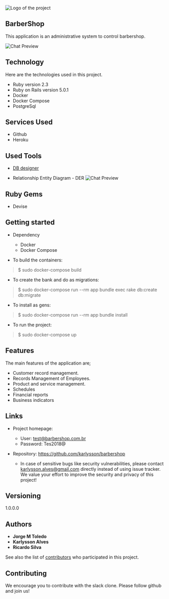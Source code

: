 
![Logo of the project](https://raw.githubusercontent.com/karlysson/barbershop/master/doc/logo.jpg)


## BarberShop 
This application is an administrative system to control barbershop.

![Chat Preview](https://raw.githubusercontent.com/karlysson/barbershop/master/app/assets/images/screen.png)

## Technology 

Here are the technologies used in this project.

* Ruby version  2.3
* Ruby on Rails version 5.0.1
* Docker 
* Docker Compose
* PostgreSql

## Services Used

* Github
* Heroku

## Used Tools

* [DB designer](https://www.dbdesigner.net/)

* Relationship Entity Diagram - DER
![Chat Preview](https://raw.githubusercontent.com/karlysson/barbershop/master/doc/DER.png)

## Ruby Gems

* Devise


## Getting started

* Dependency
  - Docker
  - Docker Compose

* To build the containers:
>    $ sudo docker-compose build

* To create the bank and do as migrations:
>    $ sudo docker-compose run --rm app bundle exec rake db:create db:migrate

* To install as gens:
>    $ sudo docker-compose run --rm app bundle install

* To run the project:
>    $ sudo docker-compose up


## Features

The main features of the application are;

* Customer record management.
* Records Management of Employees.
* Product and service management.
* Schedules
* Financial reports
* Business indicators


## Links

- Project homepage: 
  - User: test@barbershop.com.br
  - Password: Tes2018@

- Repository: https://github.com/karlysson/barbershop
  - In case of sensitive bugs like security vulnerabilities, please contact
    karlysson.alves@gmail.com directly instead of using issue tracker. We value your effort
    to improve the security and privacy of this project!

## Versioning

1.0.0.0


## Authors

* **Jorge M Toledo** 
* **Karlysson Alves** 
* **Ricardo Silva** 


See also the list of [contributors](https://github.com/karlysson/barbershop/graphs/contributors) who participated in this project.


## Contributing

We encourage you to contribute with the slack clone. Please follow github and join us!
